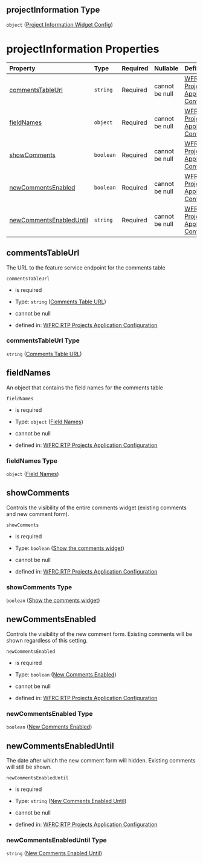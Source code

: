 ## projectInformation Type

`object` ([Project Information Widget Config](config-properties-project-information-widget-config.md))

# projectInformation Properties

| Property                                            | Type      | Required | Nullable       | Defined by                                                                                                                                                                                                                                                               |
| :-------------------------------------------------- | :-------- | :------- | :------------- | :----------------------------------------------------------------------------------------------------------------------------------------------------------------------------------------------------------------------------------------------------------------------- |
| [commentsTableUrl](#commentstableurl)               | `string`  | Required | cannot be null | [WFRC RTP Projects Application Configuration](config-properties-project-information-widget-config-properties-comments-table-url.md "https://wfrc.org/rtp-2023-adopted-map/config.schema.json#/properties/projectInformation/properties/commentsTableUrl")                |
| [fieldNames](#fieldnames)                           | `object`  | Required | cannot be null | [WFRC RTP Projects Application Configuration](config-properties-project-information-widget-config-properties-field-names.md "https://wfrc.org/rtp-2023-adopted-map/config.schema.json#/properties/projectInformation/properties/fieldNames")                             |
| [showComments](#showcomments)                       | `boolean` | Required | cannot be null | [WFRC RTP Projects Application Configuration](config-properties-project-information-widget-config-properties-show-the-comments-widget.md "https://wfrc.org/rtp-2023-adopted-map/config.schema.json#/properties/projectInformation/properties/showComments")              |
| [newCommentsEnabled](#newcommentsenabled)           | `boolean` | Required | cannot be null | [WFRC RTP Projects Application Configuration](config-properties-project-information-widget-config-properties-new-comments-enabled.md "https://wfrc.org/rtp-2023-adopted-map/config.schema.json#/properties/projectInformation/properties/newCommentsEnabled")            |
| [newCommentsEnabledUntil](#newcommentsenableduntil) | `string`  | Required | cannot be null | [WFRC RTP Projects Application Configuration](config-properties-project-information-widget-config-properties-new-comments-enabled-until.md "https://wfrc.org/rtp-2023-adopted-map/config.schema.json#/properties/projectInformation/properties/newCommentsEnabledUntil") |

## commentsTableUrl

The URL to the feature service endpoint for the comments table

`commentsTableUrl`

* is required

* Type: `string` ([Comments Table URL](config-properties-project-information-widget-config-properties-comments-table-url.md))

* cannot be null

* defined in: [WFRC RTP Projects Application Configuration](config-properties-project-information-widget-config-properties-comments-table-url.md "https://wfrc.org/rtp-2023-adopted-map/config.schema.json#/properties/projectInformation/properties/commentsTableUrl")

### commentsTableUrl Type

`string` ([Comments Table URL](config-properties-project-information-widget-config-properties-comments-table-url.md))

## fieldNames

An object that contains the field names for the comments table

`fieldNames`

* is required

* Type: `object` ([Field Names](config-properties-project-information-widget-config-properties-field-names.md))

* cannot be null

* defined in: [WFRC RTP Projects Application Configuration](config-properties-project-information-widget-config-properties-field-names.md "https://wfrc.org/rtp-2023-adopted-map/config.schema.json#/properties/projectInformation/properties/fieldNames")

### fieldNames Type

`object` ([Field Names](config-properties-project-information-widget-config-properties-field-names.md))

## showComments

Controls the visibility of the entire comments widget (existing comments and new comment form).

`showComments`

* is required

* Type: `boolean` ([Show the comments widget](config-properties-project-information-widget-config-properties-show-the-comments-widget.md))

* cannot be null

* defined in: [WFRC RTP Projects Application Configuration](config-properties-project-information-widget-config-properties-show-the-comments-widget.md "https://wfrc.org/rtp-2023-adopted-map/config.schema.json#/properties/projectInformation/properties/showComments")

### showComments Type

`boolean` ([Show the comments widget](config-properties-project-information-widget-config-properties-show-the-comments-widget.md))

## newCommentsEnabled

Controls the visibility of the new comment form. Existing comments will be shown regardless of this setting.

`newCommentsEnabled`

* is required

* Type: `boolean` ([New Comments Enabled](config-properties-project-information-widget-config-properties-new-comments-enabled.md))

* cannot be null

* defined in: [WFRC RTP Projects Application Configuration](config-properties-project-information-widget-config-properties-new-comments-enabled.md "https://wfrc.org/rtp-2023-adopted-map/config.schema.json#/properties/projectInformation/properties/newCommentsEnabled")

### newCommentsEnabled Type

`boolean` ([New Comments Enabled](config-properties-project-information-widget-config-properties-new-comments-enabled.md))

## newCommentsEnabledUntil

The date after which the new comment form will hidden. Existing comments will still be shown.

`newCommentsEnabledUntil`

* is required

* Type: `string` ([New Comments Enabled Until](config-properties-project-information-widget-config-properties-new-comments-enabled-until.md))

* cannot be null

* defined in: [WFRC RTP Projects Application Configuration](config-properties-project-information-widget-config-properties-new-comments-enabled-until.md "https://wfrc.org/rtp-2023-adopted-map/config.schema.json#/properties/projectInformation/properties/newCommentsEnabledUntil")

### newCommentsEnabledUntil Type

`string` ([New Comments Enabled Until](config-properties-project-information-widget-config-properties-new-comments-enabled-until.md))
